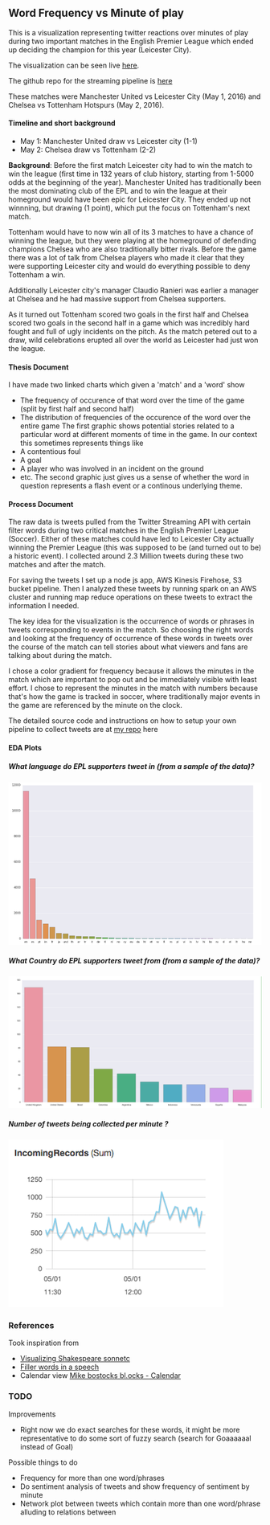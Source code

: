 ## Word Frequency vs Minute of play 

This is a visualization representing twitter reactions over minutes of play during two important matches in the English Premier League which ended up deciding the champion for this year (Leicester City). 

The visualization can be seen live [here](https://mickeykedia.github.io/epl-twitter-viz/).

The github repo for the streaming pipeline is [here](https://github.com/mickeykedia/EPL-Twitter) 

These matches were Manchester United vs Leicester City (May 1, 2016) and Chelsea vs Tottenham Hotspurs (May 2, 2016).

#### Timeline and short background
- May 1: Manchester United draw vs Leicester city (1-1) 
- May 2: Chelsea draw vs Tottenham (2-2) 

**Background**: Before the first match Leicester city had to win the match to win the league (first time in 132 years of club history, starting from 1-5000 odds at the beginning of the year). Manchester United has traditionally been the most dominating club of the EPL and to win the league at their homeground would have been epic for Leicester City. 
They ended up not winnning, but drawing (1 point), which put the focus on Tottenham's next match. 

Tottenham would have to now win all of its 3 matches to have a chance of winning the league, but they were playing at the homeground of defending champions Chelsea who are also traditionally bitter rivals. Before the game there was a lot of talk from Chelsea players who made it clear that they were supporting Leicester city and would do everything possible to deny Tottenham a win. 

Additionally Leicester city's manager Claudio Ranieri was earlier a manager at Chelsea and he had massive support from Chelsea supporters. 

As it turned out Tottenham scored two goals in the first half and Chelsea scored two goals in the second half in a game which was incredibly hard fought and full of ugly incidents on the pitch. As the match petered out to a draw, wild celebrations erupted all over the world as Leicester had just won the league. 

#### Thesis Document

I have made two linked charts which given a 'match' and a 'word' show 
- The frequency of occurence of that word over the time of the game (split by first half and second half)
- The distribution of frequencies of the occurence of the word over the entire game 
The first graphic shows potential stories related to a particular word at different moments of time in the game. In our context this sometimes represents things like
- A contentious foul
- A goal
- A player who was involved in an incident on the ground
- etc. 
The second graphic just gives us a sense of whether the word in question represents a flash event or a continous underlying theme. 


#### Process Document

The raw data is tweets pulled from the Twitter Streaming API with certain filter words during two critical matches in the English Premier League (Soccer). Either of these matches could have led to Leicester City actually winning the Premier League (this was supposed to be (and turned out to be) a historic event). I collected around 2.3 Million tweets during these two matches and after the match. 

For saving the tweets I set up a node js app, AWS Kinesis Firehose, S3 bucket pipeline. Then I analyzed these tweets by running spark on an AWS cluster and running map reduce operations on these tweets to extract the information I needed. 

The key idea for the visualization is the occurrence of words or phrases in tweets corresponding to events in the match. So choosing the right words and looking at the frequency of occurrence of these words in tweets over the course of the match can tell stories about what viewers and fans are talking about during the match. 

I chose a color gradient for frequency because it allows the minutes in the match which are important to pop out and be immediately visible with least effort. I chose to represent the minutes in the match with numbers because that's how the game is tracked in soccer, where traditionally major events in the game are referenced by the minute on the clock. 

The detailed source code and instructions on how to setup your own pipeline to collect tweets are at [my repo](https://github.com/mickeykedia/EPL-Twitter) here

#### EDA Plots 

##### What language do EPL supporters tweet in (from a sample of the data)?
![](EDA/eda_1.png)

##### What Country do EPL supporters tweet from (from a sample of the data)?
![](EDA/country_wise_plot.png)

##### Number of tweets being collected per minute ?
![](EDA/num_tweets_per_minute.png )

### References

Took inspiration from 
- [Visualizing Shakespeare sonnetc](https://gramener.com/playground/shakespeare/network.html?sonnet=83)
- [Filler words in a speech](http://vallandingham.me/scroll_demo/)
- Calendar view [Mike bostocks bl.ocks - Calendar](https://bl.ocks.org/mbostock/4063318)

### TODO 

Improvements
- Right now we do exact searches for these words, it might be more representative to do some sort of fuzzy search (search for Goaaaaaal instead of Goal)

Possible things to do 
- Frequency for more than one word/phrases
- Do sentiment analysis of tweets and show frequency of sentiment by minute
- Network plot between tweets which contain more than one word/phrase alluding to relations between 
